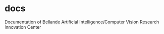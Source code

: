 # docs
Documentation of Bellande Artificial Intelligence/Computer Vision Research Innovation Center 

